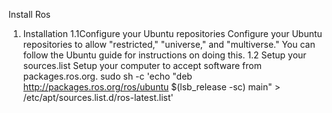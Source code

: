Install Ros
1. Installation
1.1Configure your Ubuntu repositories
Configure your Ubuntu repositories to allow "restricted," "universe," and "multiverse." You can follow the Ubuntu guide for instructions on doing this.
1.2 Setup your sources.list
Setup your computer to accept software from packages.ros.org.
sudo sh -c 'echo "deb http://packages.ros.org/ros/ubuntu $(lsb_release -sc) main" > /etc/apt/sources.list.d/ros-latest.list'

